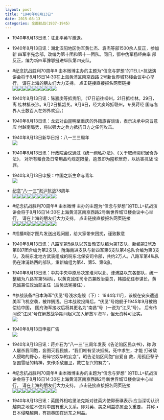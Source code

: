 ```yaml
---
layout: post
title: "1940年08月13日"
date: 2015-08-13
categories: 全面抗战(1937-1945)
---
```


<meta name="referrer" content="no-referrer" />

- 1940年8月13日讯：驻北平英军撤退。 

- 1940年8月13日讯：湖北汉阳地区伪军黄仁杰、袁杰等部1500余人反正，参加新 四军李先念部，改编为第十团和第十一团队。同日，鄂中伪军杨经曲率 部反正，编为新四军豫鄂挺进纵队第四支队。 

- #纪念抗战胜利70周年# 由本微博主办的主题为“信念与梦想”的TELL+抗战演讲会将于8月16日14:30在上海黄浦区南京西路 2号新世界城13楼会议中心举行， 请在上海的朋友们大力支持。 点击链接直接报名网页链接 <br/><img src="https://ww2.sinaimg.cn/large/aca367d8jw1ev1akfuodzj20be07lq37.jpg" /><img src="https://ww4.sinaimg.cn/large/aca367d8jw1ev1akg9jvfj20ci08fjs5.jpg" /><img src="https://ww3.sinaimg.cn/large/aca367d8jw1ev1akggi91j208c0auwej.jpg" /><img src="https://ww4.sinaimg.cn/large/aca367d8jw1ev1akgv7jkj20b40glq3o.jpg" /><img src="https://ww4.sinaimg.cn/large/aca367d8jw1ev1akhap7oj21kw11xgq9.jpg" /><img src="https://ww2.sinaimg.cn/large/aca367d8jw1ev1akhf2gbj204904u74a.jpg" /><img src="https://ww1.sinaimg.cn/large/aca367d8jw1ev1akhoe8wj206y09k0su.jpg" /><img src="https://ww1.sinaimg.cn/large/aca367d8jw1ev1akhvefbj208c0b1dha.jpg" /><img src="https://ww4.sinaimg.cn/large/aca367d8jw1ev1akhyv2nj208c0bvaby.jpg" />

- 1940年8月13日讯：陈嘉庚等抵贵阳。（17日前往柳州。21日抵桂林。29日，离 桂林抵长沙。9月2日抵韶关。9月6日，经大庾岭抵赣州，专员蒋经 国与各界人士数百人在郊外欢迎。） 

- 1940年8月13日讯：龙云对由昆明至重庆的外籍旅客谈话，表示决承中央旨意应 付越南局势，将以强大之兵力抵抗日方之任何攻击。 

- 1940年8月13日新华日报：八一三三周年 <br/><img src="https://ww3.sinaimg.cn/large/aca367d8jw1ev15nki6gfj211n0hkn3p.jpg" />

- 1940年8月13日讯：行政院会议通过《统一缉私办法》、《关于取缔囤积居奇办法》， 对所有粮食及日常用品均规定限量，逾景即为囤积居奇，以妨害抗战 论罪。 

- 1940年8月13日申报：中国之新生命与青年 <br/><img src="https://ww3.sinaimg.cn/large/aca367d8jw1ev0wzee12xj20jf0xy4do.jpg" />

- 纪念“八·一三”淞沪抗战78周年 <br/><img src="https://ww1.sinaimg.cn/large/aca367d8jw1ev0wbg630oj20950dw0u8.jpg" /><img src="https://ww1.sinaimg.cn/large/aca367d8jw1ev0wbhp1doj20hs0cktbw.jpg" /><img src="https://ww3.sinaimg.cn/large/aca367d8jw1ev0wbj0xiaj20hs0ck0ui.jpg" /><img src="https://ww2.sinaimg.cn/large/aca367d8jw1ev0wbfanyuj20go0bbq52.jpg" /><img src="https://ww4.sinaimg.cn/large/aca367d8jw1ev0wbl3jxxj20qo0hrafr.jpg" /><img src="https://ww1.sinaimg.cn/large/aca367d8jw1ev0wbmqnqvj20hs0dc41s.jpg" /><img src="https://ww4.sinaimg.cn/large/aca367d8jw1ev0wbodg1xj20hs0e277e.jpg" /><img src="https://ww2.sinaimg.cn/large/aca367d8jw1ev0wbq1rpwj20hs0cugnz.jpg" /><img src="https://ww4.sinaimg.cn/large/aca367d8jw1ev0wbrby3gj20bv0hswgh.jpg" />

- #纪念抗战胜利70周年# 由本微博 主办的主题为“信念与梦想”的TELL+抗战演讲会将于8月16日14:30在上海黄浦区南京西路2号新世界城13楼会议中心举行， 请在上海的朋友们大力支持。 点击链接直接报名网页链接 <br/><img src="https://ww1.sinaimg.cn/large/aca367d8jw1ev0uyktzxlj20ci07rmxw.jpg" /><img src="https://ww2.sinaimg.cn/large/aca367d8jw1ev0uyl8zg5j209q0ew75b.jpg" /><img src="https://ww3.sinaimg.cn/large/aca367d8jw1ev0uyldbswj208c0a774f.jpg" /><img src="https://ww2.sinaimg.cn/large/aca367d8jw1ev0uylrttsj20af0dwglv.jpg" /><img src="https://ww3.sinaimg.cn/large/aca367d8jw1ev0uylx6prj21kw11xgq9.jpg" /><img src="https://ww4.sinaimg.cn/large/aca367d8jw1ev0uyme41qg20b406qdi2.gif" /><img src="https://ww2.sinaimg.cn/large/aca367d8jw1ev0uymhcnwj208c0c4aar.jpg" /><img src="https://ww1.sinaimg.cn/large/aca367d8jw1ev0uymkyanj20fa0auwfn.jpg" /><img src="https://ww2.sinaimg.cn/large/aca367d8jw1ev0uymtppvj20910b4t91.jpg" />

- #插播#刚才图片发送出现问题，给大家带来困扰，谨致歉意 

- 1940年8月13日讯：八路军第5纵队以苏鲁豫支队编为第1支队，新编第2旅及第687团合编为第2支队，陇海南进支队与新四军第6支队第4总队合编为第3支队，及皖东北地方武装组成的皖东北保安司令部，共约2万人。八路军第4纵队仍在津浦路西的部队，重新编组为第4、第5、第6旅。 

- 1940年8月13日讯：中共中央中原局决定淮河以北、津浦路以东各部队，统一整编为八路军第5纵队，以黄克诚任司令员兼政治委员，韩振纪任参谋长，黄克诚兼任政治部主任（后吴法宪接任）， 

- #参战装备#日本海军”伏见“号浅水炮舰（下）： 1944年11月，该舰在安庆遭遇美军飞机空袭，被炸搁浅。日本战败投降后，“伏见”号炮舰于1945年9月被赔偿给中国， 国府海军接收后将其更名为“南昌”号（一说为“江凤”号）。 后有传闻说“江凤”号在解放战争期间起义加入解放军海军，但无资料可证实。 <br/><img src="https://ww1.sinaimg.cn/large/aca367d8jw1ev0r7b1idzj20bo06yjsb.jpg" />

- 1940年8月13日申报广告 <br/><img src="https://ww3.sinaimg.cn/large/aca367d8jw1ev0q1mlccnj20p30h0afv.jpg" />

- 1940年8月13日讯：蒋介石为“八一三”三周年发表《告沦陷区民众书》，称 敌人屠杀我同胞，妄图灭我民族，“我们唯有坚决抵抗，死中求生，才能 打破敌人侵略的野心，粉碎它奴华的妄念”。昭告沦陷区同胞“自爱自 救，用孤臣孽子复国雪耻的精神，来作杀敌自卫，救亡复兴的努力”。 

- #纪念抗战胜利70周年# 由本微博主办的主题为“信念与梦想” 的TELL+抗战演讲会将于8月16日14:30在上海黄浦区南京西路2号新世界城13楼会议中心举行， 请在上海的朋友们大力支持。 点击链接直接报名网页链接 <br/><img src="https://ww2.sinaimg.cn/large/aca367d8jw1ev0madn4xbj20c208zq3r.jpg" /><img src="https://ww3.sinaimg.cn/large/aca367d8jw1ev0madrxpfj209c0dwmxx.jpg" /><img src="https://ww2.sinaimg.cn/large/aca367d8jw1ev0mads8cfj20dw08c0t7.jpg" /><img src="https://ww2.sinaimg.cn/large/aca367d8jw1ev0madwnhrj20dw0apab9.jpg" /><img src="https://ww2.sinaimg.cn/large/aca367d8jw1ev0mae5h1rj21kw11xgq9.jpg" /><img src="https://ww4.sinaimg.cn/large/aca367d8jw1ev0mae9u63j20e009udh0.jpg" /><img src="https://ww1.sinaimg.cn/large/aca367d8jw1ev0maeik6zj2064044jrc.jpg" /><img src="https://ww1.sinaimg.cn/large/aca367d8jw1ev0maej6evj209g0dwaaz.jpg" /><img src="https://ww3.sinaimg.cn/large/aca367d8jw1ev0maejh2mj20dw0amq3s.jpg" />

- 1940年8月13日讯：英国外相哈里法克斯对驻英大使郭泰祺表示:应当深切认识 越南之地位不仅对中国有重大关系，即对英、美之利益亦属至关重要， 并称.•日本侵略越南，有损英国在远东之利益。 

